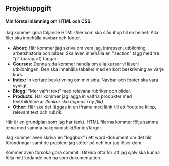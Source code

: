 ## Projektuppgift

#### Min första inlämning om HTML och CSS.

Jag kommer göra följande HTML-filer som ska slås ihop till en helhet. Alla filer ska innehålla navbar och footer.
* **About:** Här kommer jag skriva om vem jag, intressen, utbildning, arbetshistoria och bilder. Ska även innehålla en "section" tagg med tre "p" (paragraf) taggar.
* **Courses:** Denna sida kommer handla om alla kurser vi läser i utbildningen. Den ska innehålla tabeller med en kort beskrivning av varje kurs.
* **Index:** In kortare beskrivning om min sida. Navbar och footer ska vara synligt.
* **Blogg:** "Mer valfri text" med relevana rubriker och bilder.
* **Products:** Här kommer jag lägga in valfria produkter med text/bild/länkar *(länkar ska öppnas i ny flik)*. 
* **Other:** Här ska det läggas in en iframe med länk till ett Youtube klipp, relevant text och rubrik.


Här är en grundplan som jag har tänkt. HTML filerna kommer följa samma tema med samma bakgrundsbild/fonter/färger.

Jag kommer även skriva en "loggbok" i ett word-dokument om det blir förändringar samt de problem jag stöter på och hur jag löser dom.

Kommer även försöka göra commit i GitHub ofta för att jag själv ska kunna följa mitt kodande och ha som dokumentation.